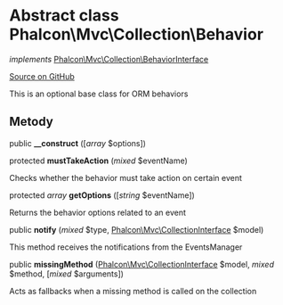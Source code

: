 # Abstract class **Phalcon\\Mvc\\Collection\\Behavior**

*implements* [Phalcon\Mvc\Collection\BehaviorInterface](/[[language]]/[[version]]/api/Phalcon_Mvc_Collection_BehaviorInterface)

<a href="https://github.com/phalcon/cphalcon/blob/master/phalcon/mvc/collection/behavior.zep" class="btn btn-default btn-sm">Source on GitHub</a>

This is an optional base class for ORM behaviors

## Metody

public **__construct** ([*array* $options])

protected **mustTakeAction** (*mixed* $eventName)

Checks whether the behavior must take action on certain event

protected *array* **getOptions** ([*string* $eventName])

Returns the behavior options related to an event

public **notify** (*mixed* $type, [Phalcon\Mvc\CollectionInterface](/[[language]]/[[version]]/api/Phalcon_Mvc_CollectionInterface) $model)

This method receives the notifications from the EventsManager

public **missingMethod** ([Phalcon\Mvc\CollectionInterface](/[[language]]/[[version]]/api/Phalcon_Mvc_CollectionInterface) $model, *mixed* $method, [*mixed* $arguments])

Acts as fallbacks when a missing method is called on the collection